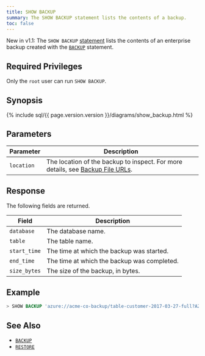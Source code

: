 ```yaml
---
title: SHOW BACKUP
summary: The SHOW BACKUP statement lists the contents of a backup.
toc: false
---
```


<span class="version-tag">New in v1.1:</span> The `SHOW BACKUP` [statement](sql-statements.html) lists the contents of an enterprise backup created with the [`BACKUP`](backup.html) statement.

<div id="toc"></div>

## Required Privileges

Only the `root` user can run `SHOW BACKUP`.

## Synopsis

{% include sql/{{ page.version.version }}/diagrams/show_backup.html %}

## Parameters

Parameter | Description
----------|------------
`location` | The location of the backup to inspect. For more details, see [Backup File URLs](backup.html#backup-file-urls).

## Response

The following fields are returned.

Field | Description
------|------------
`database` | The database name.
`table` | The table name.
`start_time` | The time at which the backup was started.
`end_time` | The time at which the backup was completed.
`size_bytes` | The size of the backup, in bytes.

## Example

~~~ sql
> SHOW BACKUP 'azure://acme-co-backup/table-customer-2017-03-27-full?AZURE_ACCOUNT_KEY=hash&AZURE_ACCOUNT_NAME=acme-co';
~~~

## See Also

- [`BACKUP`](backup.html)
- [`RESTORE`](restore.html)
